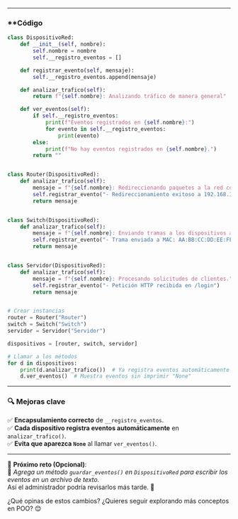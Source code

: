 ___


### **Código

```python
class DispositivoRed:
    def __init__(self, nombre):
        self.nombre = nombre
        self.__registro_eventos = []

    def registrar_evento(self, mensaje):
        self.__registro_eventos.append(mensaje)

    def analizar_trafico(self):
        return f"{self.nombre}: Analizando tráfico de manera general"

    def ver_eventos(self):
        if self.__registro_eventos:
            print(f"Eventos registrados en {self.nombre}:")
            for evento in self.__registro_eventos:
                print(evento)
        else:
            print(f"No hay eventos registrados en {self.nombre}.")
        return ""


class Router(DispositivoRed):
    def analizar_trafico(self):
        mensaje = f"{self.nombre}: Redireccionando paquetes a la red correcta."
        self.registrar_evento("- Redireccionamiento exitoso a 192.168.1.1")
        return mensaje


class Switch(DispositivoRed):
    def analizar_trafico(self):
        mensaje = f"{self.nombre}: Enviando tramas a los dispositivos adecuados."
        self.registrar_evento("- Trama enviada a MAC: AA:BB:CC:DD:EE:FF")
        return mensaje


class Servidor(DispositivoRed):
    def analizar_trafico(self):
        mensaje = f"{self.nombre}: Procesando solicitudes de clientes."
        self.registrar_evento("- Petición HTTP recibida en /login")
        return mensaje


# Crear instancias
router = Router("Router")
switch = Switch("Switch")
servidor = Servidor("Servidor")

dispositivos = [router, switch, servidor]

# Llamar a los métodos
for d in dispositivos:
    print(d.analizar_trafico())  # Ya registra eventos automáticamente
    d.ver_eventos()  # Muestra eventos sin imprimir "None"
```

---

### **🔍 Mejoras clave**

✅ **Encapsulamiento correcto** de `__registro_eventos`.  
✅ **Cada dispositivo registra eventos automáticamente** en `analizar_trafico()`.  
✅ **Evita que aparezca `None`** al llamar `ver_eventos()`.

---

📌 **Próximo reto (Opcional)**:  
📢 _Agrega un método `guardar_eventos()` en `DispositivoRed` para escribir los eventos en un archivo de texto._  
Así el administrador podría revisarlos más tarde. 🚀

¿Qué opinas de estos cambios? ¿Quieres seguir explorando más conceptos en POO? 😊